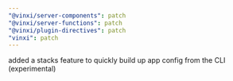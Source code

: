 ```yaml
---
"@vinxi/server-components": patch
"@vinxi/server-functions": patch
"@vinxi/plugin-directives": patch
"vinxi": patch
---
```


added a stacks feature to quickly build up app config from the CLI (experimental)
